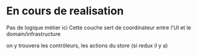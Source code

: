 # En cours de realisation

Pas de logique métier ici
Cette couche sert de coordinateur entre l'UI et le domain/infrastructure 

on y trouvera les contrôleurs, les actions du store (si redux il y a)
